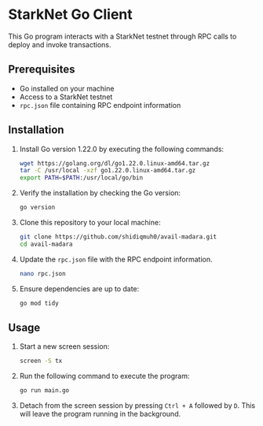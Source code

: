 # StarkNet Go Client

This Go program interacts with a StarkNet testnet through RPC calls to deploy and invoke transactions.

## Prerequisites

- Go installed on your machine
- Access to a StarkNet testnet
- `rpc.json` file containing RPC endpoint information

## Installation

1. Install Go version 1.22.0 by executing the following commands:

    ```bash
    wget https://golang.org/dl/go1.22.0.linux-amd64.tar.gz
    tar -C /usr/local -xzf go1.22.0.linux-amd64.tar.gz
    export PATH=$PATH:/usr/local/go/bin
    ```

2. Verify the installation by checking the Go version:

    ```bash
    go version
    ```

3. Clone this repository to your local machine:

    ```bash
    git clone https://github.com/shidiqmuh0/avail-madara.git
    cd avail-madara
    ```

4. Update the `rpc.json` file with the RPC endpoint information.

    ```bash
    nano rpc.json
    ```

5. Ensure dependencies are up to date:

    ```bash
    go mod tidy
    ```

## Usage

1. Start a new screen session:

    ```bash
    screen -S tx
    ```

2. Run the following command to execute the program:

    ```bash
    go run main.go
    ```

3. Detach from the screen session by pressing `Ctrl + A` followed by `D`. This will leave the program running in the background.
